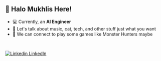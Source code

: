 ## 🦫 Halo Mukhlis Here!

- 💻 Currently, an **AI Engineer**
- 💬 Let's talk about music, cat, tech, and other stuff just what you want
- 👯 We can connect to play some games like Monster Hunters maybe
  
<br>

[![Linkedin](https://i.sstatic.net/gVE0j.png) LinkedIn](https://www.linkedin.com/in/mukhlisakb/)
